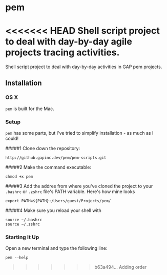 pem
===

<<<<<<< HEAD
Shell script project to deal with day-by-day agile projects tracing activities.
=======
Shell script project to deal with day-by-day activities in GAP pem projects.

Installation
------------

### OS X

`pem` is built for the Mac.

### Setup

`pem` has some parts, but I've tried to simplify installation - as much as I could!

#####1 Clone down the repository:

```
http://github.gapinc.dev/pem/pem-scripts.git
```

#####2	Make the command executable:

```
chmod +x pem
```

#####3	Add the addres from where you've cloned the project to your `.bashrc` or `.zshrc` file's PATH variable. Here's how mine looks

```
export PATH=${PATH}:/Users/guest/Projects/pem/
```

#####4 Make sure you reload your shell with

```
source ~/.bashrc
source ~/.zshrc
```

### Starting It Up

Open a new terminal and type the following line:

```
pem --help
```
>>>>>>> b63a494... Adding order
